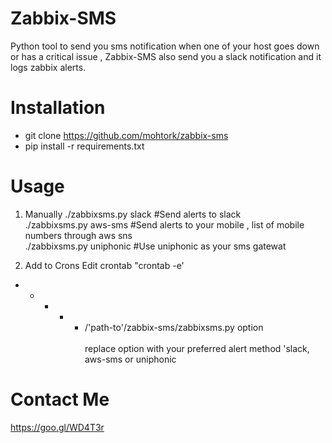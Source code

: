 # Zabbix-SMS
Python tool to send you sms notification when one of your host goes down or has a critical issue , Zabbix-SMS also send you a slack notification
and it logs zabbix alerts.

 
# Installation
- git clone https://github.com/mohtork/zabbix-sms
- pip install -r requirements.txt

# Usage
1. Manually 
./zabbixsms.py slack #Send alerts to slack<br/> 
./zabbixsms.py aws-sms #Send alerts to your mobile , list of mobile numbers through aws sns<br/> 
./zabbixsms.py uniphonic #Use uniphonic as your sms gatewat<br/> 

2. Add to Crons
Edit crontab "crontab -e'
* * * * *  /'path-to'/zabbix-sms/zabbixsms.py option<br/>  
replace option with your preferred alert method 'slack, aws-sms or uniphonic<br/> 

# Contact Me
https://goo.gl/WD4T3r
